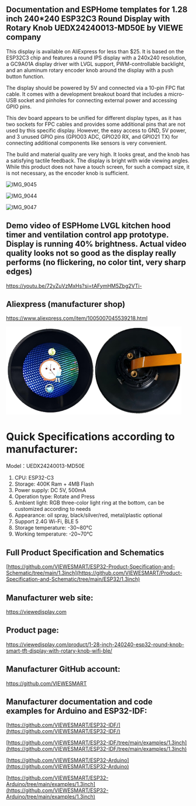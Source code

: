## Documentation and ESPHome templates for 1.28 inch 240*240 ESP32C3 Round Display with Rotary Knob UEDX24240013-MD50E by VIEWE company

This display is available on AliExpress for less than $25. It is based on the ESP32C3 chip and features a round IPS display with a 240x240 resolution, a GC9A01A display driver with LVGL support, PWM-controllable backlight, and an aluminum rotary encoder knob around the display with a push button function.

The display should be powered by 5V and connected via a 10-pin FPC flat cable. It comes with a development breakout board that includes a micro-USB socket and pinholes for connecting external power and accessing GPIO pins.

This dev board appears to be unified for different display types, as it has two sockets for FPC cables and provides some additional pins that are not used by this specific display. However, the easy access to GND, 5V power, and 3 unused GPIO pins (GPIO03 ADC, GPIO20 RX, and GPIO21 TX) for connecting additional components like sensors is very convenient.

The build and material quality are very high. It looks great, and the knob has a satisfying tactile feedback. The display is bright with wide viewing angles. While this product does not have a touch screen, for such a compact size, it is not necessary, as the encoder knob is sufficient.

![IMG_9045](https://github.com/user-attachments/assets/8b267a25-97ab-4afd-86f0-aa7f2b791cab)

![IMG_9044](https://github.com/user-attachments/assets/c5f43b60-2be2-46e5-8145-3b286b8ff76a)

![IMG_9047](https://github.com/user-attachments/assets/201eadf4-19cc-404a-a64a-3eebcaf46a91)

## Demo video of ESPHome LVGL kitchen hood timer and ventilation control app prototype. Display is running 40% brightness. Actual video quality looks not so good as the display really performs (no flickering, no color tint, very sharp edges)

https://youtu.be/72yZuVzMxHs?si=tAFymHM5Zbg2VTi-

## Aliexpress (manufacturer shop)
https://www.aliexpress.com/item/1005007045539218.html

![1.3 Primary](https://github.com/VIEWESMART/image/blob/main/1.3inch_Primary.png)![1.3 Secondary](https://github.com/VIEWESMART/image/blob/main/1.3inch_Secondary.png)

# Quick Specifications according to manufacturer:
Model：UEDX24240013-MD50E
1) CPU:  ESP32-C3
2) Storage: 400K Ram + 4MB Flash
3) Power supply: DC 5V, 500mA
4) Operation type: Rotate and Press
5) Ambient light: RGB three-color light ring at the bottom, can be customized according to needs
6) Appearance: oil spray, black/silver/red, metal/plastic optional
7) Support 2.4G Wi-Fi, BLE 5
8) Storage temperature: -30~80°C
9) Working temperature: -20~70°C

## Full Product Specification and Schematics
[https://github.com/VIEWESMART/ESP32-Product-Specification-and-Schematic/tree/main/1.3inch](https://github.com/VIEWESMART/Product-Specification-and-Schematic/tree/main/ESP32/1.3inch)

## Manufacturer web site:
https://viewedisplay.com

## Product page:
https://viewedisplay.com/product/1-28-inch-240240-esp32-round-knob-smart-tft-display-with-rotary-knob-wifi-ble/

## Manufacturer GitHub account:
https://github.com/VIEWESMART

## Manufacturer documentation and code examples for Arduino and ESP32-IDF:
[https://github.com/VIEWESMART/ESP32-IDF/](https://github.com/VIEWESMART/ESP32-IDF/) 

[https://github.com/VIEWESMART/ESP32-IDF/tree/main/examples/1.3inch](https://github.com/VIEWESMART/ESP32-IDF/tree/main/examples/1.3inch) 

[https://github.com/VIEWESMART/ESP32-Arduino](https://github.com/VIEWESMART/ESP32-Arduino) 

[https://github.com/VIEWESMART/ESP32-Arduino/tree/main/examples/1.3inch](https://github.com/VIEWESMART/ESP32-Arduino/tree/main/examples/1.3inch) 

